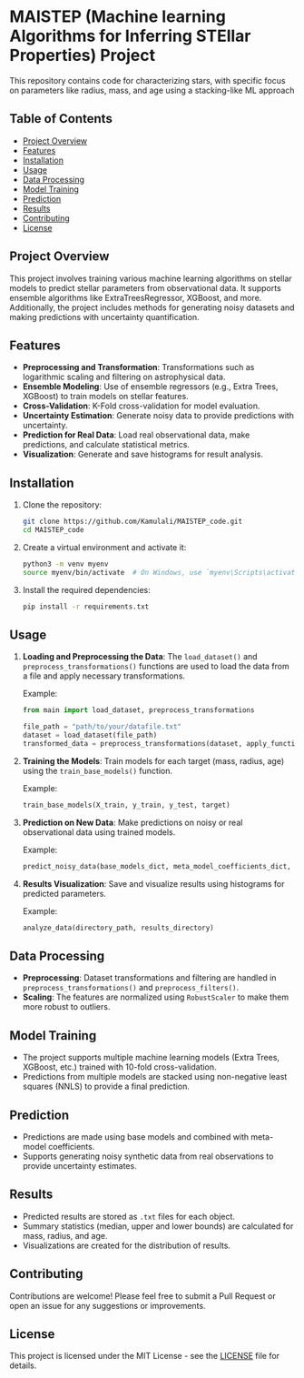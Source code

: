 # MAISTEP (Machine learning Algorithms for Inferring STEllar Properties) Project

This repository contains code for characterizing stars, with specific focus on parameters like radius, mass, and age using a stacking-like ML approach 

## Table of Contents
- [Project Overview](#project-overview)
- [Features](#features)
- [Installation](#installation)
- [Usage](#usage)
- [Data Processing](#data-processing)
- [Model Training](#model-training)
- [Prediction](#prediction)
- [Results](#results)
- [Contributing](#contributing)
- [License](#license)

## Project Overview

This project involves training various machine learning algorithms on stellar models to predict stellar parameters from observational data. It supports ensemble algorithms like ExtraTreesRegressor, XGBoost, and more. Additionally, the project includes methods for generating noisy datasets and making predictions with uncertainty quantification.

## Features

- **Preprocessing and Transformation**: Transformations such as logarithmic scaling and filtering on astrophysical data.
- **Ensemble Modeling**: Use of ensemble regressors (e.g., Extra Trees, XGBoost) to train models on stellar features.
- **Cross-Validation**: K-Fold cross-validation for model evaluation.
- **Uncertainty Estimation**: Generate noisy data to provide predictions with uncertainty.
- **Prediction for Real Data**: Load real observational data, make predictions, and calculate statistical metrics.
- **Visualization**: Generate and save histograms for result analysis.

## Installation

1. Clone the repository:
    ```bash
    git clone https://github.com/Kamulali/MAISTEP_code.git
    cd MAISTEP_code
    ```

2. Create a virtual environment and activate it:
    ```bash
    python3 -m venv myenv
    source myenv/bin/activate  # On Windows, use `myenv\Scripts\activate`
    ```

3. Install the required dependencies:
    ```bash
    pip install -r requirements.txt
    ```

## Usage

1. **Loading and Preprocessing the Data**:
   The `load_dataset()` and `preprocess_transformations()` functions are used to load the data from a file and apply necessary transformations.

    Example:
    ```python
    from main import load_dataset, preprocess_transformations
    
    file_path = "path/to/your/datafile.txt"
    dataset = load_dataset(file_path)
    transformed_data = preprocess_transformations(dataset, apply_function)
    ```

2. **Training the Models**:
   Train models for each target (mass, radius, age) using the `train_base_models()` function.

    Example:
    ```python
    train_base_models(X_train, y_train, y_test, target)
    ```

3. **Prediction on New Data**:
   Make predictions on noisy or real observational data using trained models.

    Example:
    ```python
    predict_noisy_data(base_models_dict, meta_model_coefficients_dict, noisy_data_dfs, scaler, obj_names)
    ```

4. **Results Visualization**:
   Save and visualize results using histograms for predicted parameters.

    Example:
    ```python
    analyze_data(directory_path, results_directory)
    ```

## Data Processing

- **Preprocessing**: Dataset transformations and filtering are handled in `preprocess_transformations()` and `preprocess_filters()`.
- **Scaling**: The features are normalized using `RobustScaler` to make them more robust to outliers.

## Model Training

- The project supports multiple machine learning models (Extra Trees, XGBoost, etc.) trained with 10-fold cross-validation.
- Predictions from multiple models are stacked using non-negative least squares (NNLS) to provide a final prediction.

## Prediction

- Predictions are made using base models and combined with meta-model coefficients.
- Supports generating noisy synthetic data from real observations to provide uncertainty estimates.

## Results

- Predicted results are stored as `.txt` files for each object.
- Summary statistics (median, upper and lower bounds) are calculated for mass, radius, and age.
- Visualizations are created for the distribution of results.

## Contributing

Contributions are welcome! Please feel free to submit a Pull Request or open an issue for any suggestions or improvements.

## License

This project is licensed under the MIT License - see the [LICENSE](LICENSE) file for details.
